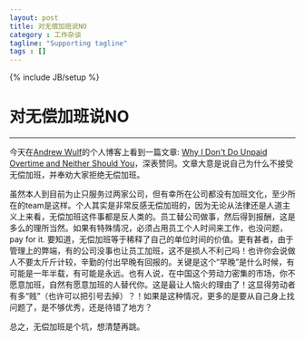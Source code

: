 ```yaml
---
layout: post
title: 对无偿加班说NO
category : 工作杂谈
tagline: "Supporting tagline"
tags : []
---
```

{% include JB/setup %}
# 对无偿加班说NO
---

今天在[Andrew Wulf](http://thecodist.com/)的个人博客上看到一篇文章: [Why I Don't Do Unpaid Overtime and Neither Should You](http://thecodist.com/article/why_i_don_39_t_do_unpaid_overtime_and_neither_should_you)，深表赞同。文章大意是说自己为什么不接受无偿加班，并奉劝大家拒绝无偿加班。

虽然本人到目前为止只服务过两家公司，但有幸所在公司都没有加班文化，至少所在的team是这样。个人其实是非常反感无偿加班的，因为无论从法律还是人道主义上来看，无偿加班这件事都是反人类的。员工替公司做事，然后得到报酬，这是多么的理所当然。如果有特殊情况，必须占用员工个人时间来工作，也没问题，pay for it. 要知道，无偿加班等于稀释了自己的单位时间的价值。更有甚者，由于管理上的弊端，有的公司没事也让员工加班，这不是损人不利己吗！也许你会说做人不要太斤斤计较，辛勤的付出早晚有回报的。关键是这个“早晚”是什么时候，有可能是一年半载，有可能是永远。也有人说，在中国这个劳动力密集的市场，你不愿意加班，自然有愿意加班的人替代你。这是最让人恼火的理由了！这显得劳动者有多“贱”（也许可以把引号去掉）？！如果是这种情况，更多的是要从自己身上找问题了，是不够优秀，还是待错了地方？

总之，无偿加班是个坑，想清楚再跳。